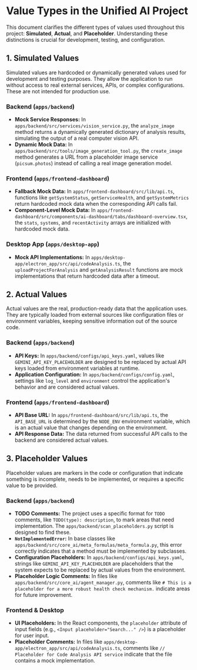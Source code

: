 # Value Types in the Unified AI Project

This document clarifies the different types of values used throughout this project: **Simulated**, **Actual**, and **Placeholder**. Understanding these distinctions is crucial for development, testing, and configuration.

## 1. Simulated Values

Simulated values are hardcoded or dynamically generated values used for development and testing purposes. They allow the application to run without access to real external services, APIs, or complex configurations. These are not intended for production use.

### Backend (`apps/backend`)

- **Mock Service Responses:** In `apps/backend/src/services/vision_service.py`, the `analyze_image` method returns a dynamically generated dictionary of analysis results, simulating the output of a real computer vision API.
- **Dynamic Mock Data:** In `apps/backend/src/tools/image_generation_tool.py`, the `create_image` method generates a URL from a placeholder image service (`picsum.photos`) instead of calling a real image generation model.

### Frontend (`apps/frontend-dashboard`)

- **Fallback Mock Data:** In `apps/frontend-dashboard/src/lib/api.ts`, functions like `getSystemStatus`, `getServiceHealth`, and `getSystemMetrics` return hardcoded mock data when the corresponding API calls fail.
- **Component-Level Mock Data:** In `apps/frontend-dashboard/src/components/ai-dashboard/tabs/dashboard-overview.tsx`, the `stats`, `systems`, and `recentActivity` arrays are initialized with hardcoded mock data.

### Desktop App (`apps/desktop-app`)

- **Mock API Implementations:** In `apps/desktop-app/electron_app/src/api/codeAnalysis.ts`, the `uploadProjectForAnalysis` and `getAnalysisResult` functions are mock implementations that return hardcoded data after a timeout.

## 2. Actual Values

Actual values are the real, production-ready data that the application uses. They are typically loaded from external sources like configuration files or environment variables, keeping sensitive information out of the source code.

### Backend (`apps/backend`)

- **API Keys:** In `apps/backend/configs/api_keys.yaml`, values like `GEMINI_API_KEY_PLACEHOLDER` are designed to be replaced by actual API keys loaded from environment variables at runtime.
- **Application Configuration:** In `apps/backend/configs/config.yaml`, settings like `log_level` and `environment` control the application's behavior and are considered actual values.

### Frontend (`apps/frontend-dashboard`)

- **API Base URL:** In `apps/frontend-dashboard/src/lib/api.ts`, the `API_BASE_URL` is determined by the `NODE_ENV` environment variable, which is an actual value that changes depending on the environment.
- **API Response Data:** The data returned from successful API calls to the backend are considered actual values.

## 3. Placeholder Values

Placeholder values are markers in the code or configuration that indicate something is incomplete, needs to be implemented, or requires a specific value to be provided.

### Backend (`apps/backend`)

- **TODO Comments:** The project uses a specific format for `TODO` comments, like `TODO(type): description`, to mark areas that need implementation. The `apps/backend/scan_placeholders.py` script is designed to find these.
- **`NotImplementedError`:** In base classes like `apps/backend/src/core_ai/meta_formulas/meta_formula.py`, this error correctly indicates that a method must be implemented by subclasses.
- **Configuration Placeholders:** In `apps/backend/configs/api_keys.yaml`, strings like `GEMINI_API_KEY_PLACEHOLDER` are placeholders that the system expects to be replaced by actual values from the environment.
- **Placeholder Logic Comments:** In files like `apps/backend/src/core_ai/agent_manager.py`, comments like `# This is a placeholder for a more robust health check mechanism.` indicate areas for future improvement.

### Frontend & Desktop

- **UI Placeholders:** In the React components, the `placeholder` attribute of input fields (e.g., `<Input placeholder="Search..." />`) is a placeholder for user input.
- **Placeholder Comments:** In files like `apps/desktop-app/electron_app/src/api/codeAnalysis.ts`, comments like `// Placeholder for Code Analysis API service` indicate that the file contains a mock implementation.
